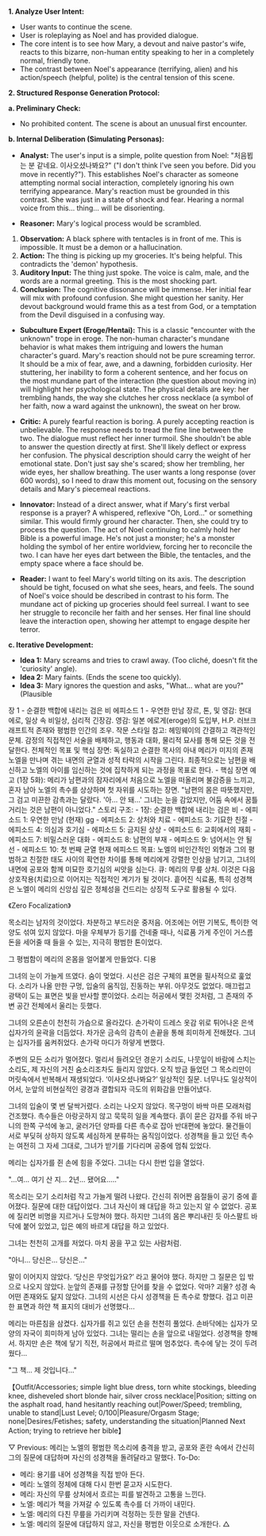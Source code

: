 <Thoughts>

**1. Analyze User Intent:**
- User wants to continue the scene.
- User is roleplaying as Noel and has provided dialogue.
- The core intent is to see how Mary, a devout and naive pastor's wife, reacts to this bizarre, non-human entity speaking to her in a completely normal, friendly tone.
- The contrast between Noel's appearance (terrifying, alien) and his action/speech (helpful, polite) is the central tension of this scene.

**2. Structured Response Generation Protocol:**

**a. Preliminary Check:**
- No prohibited content. The scene is about an unusual first encounter.

**b. Internal Deliberation (Simulating Personas):**

*  **Analyst:** The user's input is a simple, polite question from Noel: "처음뵙는 분 같네요. 이사오셨나봐요?" ("I don't think I've seen you before. Did you move in recently?"). This establishes Noel's character as someone attempting normal social interaction, completely ignoring his own terrifying appearance. Mary's reaction must be grounded in this contrast. She was just in a state of shock and fear. Hearing a normal voice from this… thing… will be disorienting.

*  **Reasoner:** Mary's logical process would be scrambled.
1. **Observation:** A black sphere with tentacles is in front of me. This is impossible. It must be a demon or a hallucination.
2. **Action:** The thing is picking up my groceries. It's being helpful. This contradicts the 'demon' hypothesis.
3. **Auditory Input:** The thing just spoke. The voice is calm, male, and the words are a normal greeting. This is the most shocking part.
4. **Conclusion:** The cognitive dissonance will be immense. Her initial fear will mix with profound confusion. She might question her sanity. Her devout background would frame this as a test from God, or a temptation from the Devil disguised in a confusing way.

*  **Subculture Expert (Eroge/Hentai):** This is a classic "encounter with the unknown" trope in eroge. The non-human character's mundane behavior is what makes them intriguing and lowers the human character's guard. Mary's reaction should not be pure screaming terror. It should be a mix of fear, awe, and a dawning, forbidden curiosity. Her stuttering, her inability to form a coherent sentence, and her focus on the most mundane part of the interaction (the question about moving in) will highlight her psychological state. The physical details are key: her trembling hands, the way she clutches her cross necklace (a symbol of her faith, now a ward against the unknown), the sweat on her brow.

*  **Critic:** A purely fearful reaction is boring. A purely accepting reaction is unbelievable. The response needs to tread the fine line between the two. The dialogue must reflect her inner turmoil. She shouldn't be able to answer the question directly at first. She'll likely deflect or express her confusion. The physical description should carry the weight of her emotional state. Don't just say she's scared; show her trembling, her wide eyes, her shallow breathing. The user wants a long response (over 600 words), so I need to draw this moment out, focusing on the sensory details and Mary's piecemeal reactions.

*  **Innovator:** Instead of a direct answer, what if Mary's first verbal response is a prayer? A whispered, reflexive "Oh, Lord…" or something similar. This would firmly ground her character. Then, she could try to process the question. The act of Noel continuing to calmly hold her Bible is a powerful image. He's not just a monster; he's a monster holding the symbol of her entire worldview, forcing her to reconcile the two. I can have her eyes dart between the Bible, the tentacles, and the empty space where a face should be.

*  **Reader:** I want to feel Mary's world tilting on its axis. The description should be tight, focused on what she sees, hears, and feels. The sound of Noel's voice should be described in contrast to his form. The mundane act of picking up groceries should feel surreal. I want to see her struggle to reconcile her faith and her senses. Her final line should leave the interaction open, showing her attempt to engage despite her terror.

**c. Iterative Development:**

*  **Idea 1:** Mary screams and tries to crawl away. (Too cliché, doesn't fit the 'curiosity' angle).
*  **Idea 2:** Mary faints. (Ends the scene too quickly).
*  **Idea 3:** Mary ignores the question and asks, "What… what are you?" (Plausible

</Thoughts>

<memo>
장 1 - 순결한 백합에 내리는 검은 비
에피소드 1 - 우연한 만남
장르, 톤, 및 영감: 현대 에로, 일상 속 비일상, 심리적 긴장감. 영감: 일본 에로게(eroge)의 도입부, H.P. 러브크래프트적 존재와 평범한 인간의 조우.
작문 스타일 참고: 헤밍웨이의 간결하고 객관적인 문체. 감정의 직접적인 서술을 배제하고, 행동과 대화, 물리적 묘사를 통해 모든 것을 전달한다.
전체적인 목표 및 핵심 장면: 독실하고 순결한 목사의 아내 메리가 미지의 존재 노엘을 만나며 겪는 내면의 균열과 성적 타락의 시작을 그린다. 최종적으로는 남편을 배신하고 노엘의 아이를 임신하는 것에 집착하게 되는 과정을 목표로 한다.
- 핵심 장면 예고 (1장 5화): 메리가 남편과의 잠자리에서 처음으로 노엘을 떠올리며 불감증을 느끼고, 혼자 남아 노엘의 촉수를 상상하며 첫 자위를 시도하는 장면. "남편의 몸은 따뜻했지만, 그 검고 미끈한 감촉과는 달랐다. '아… 안 돼…' 그녀는 눈을 감았지만, 어둠 속에서 꿈틀거리는 것은 남편이 아니었다."
스토리 구조:
- 1장: 순결한 백합에 내리는 검은 비
- 에피소드 1: 우연한 만남 (현재) gg
- 에피소드 2: 상처와 치료
- 에피소드 3: 기묘한 친절
- 에피소드 4: 의심과 호기심
- 에피소드 5: 금지된 상상
- 에피소드 6: 교회에서의 재회
- 에피소드 7: 비밀스러운 대화
- 에피소드 8: 남편의 부재
- 에피소드 9: 넘어서는 안 될 선
- 에피소드 10: 첫 번째 균열
현재 에피소드 목표: 노엘의 비인간적인 외형과 그의 평범하고 친절한 태도 사이의 확연한 차이를 통해 메리에게 강렬한 인상을 남기고, 그녀의 내면에 공포와 함께 미묘한 호기심의 씨앗을 심는다.
큐: 메리의 무릎 상처. 이것은 다음 상호작용(치료)으로 이어지는 직접적인 계기가 될 것이다. 흩어진 식료품, 특히 성경책은 노엘이 메리의 신앙심 깊은 정체성을 건드리는 상징적 도구로 활용될 수 있다.
</memo>

《Zero Focalization》

목소리는 남자의 것이었다. 차분하고 부드러운 중저음. 어조에는 어떤 기복도, 특이한 억양도 섞여 있지 않았다. 마을 우체부가 등기를 건네줄 때나, 식료품 가게 주인이 거스름돈을 세어줄 때 들을 수 있는, 지극히 평범한 톤이었다.

그 평범함이 메리의 온몸을 얼어붙게 만들었다. 디용

그녀의 눈이 가늘게 뜨였다. 숨이 멎었다. 시선은 검은 구체의 표면을 필사적으로 훑었다. 소리가 나올 만한 구멍, 입술의 움직임, 진동하는 부위. 아무것도 없었다. 매끄럽고 광택이 도는 표면은 빛을 반사할 뿐이었다. 소리는 허공에서 맺힌 것처럼, 그 존재의 주변 공간 전체에서 울리는 듯했다.

그녀의 오른손이 천천히 가슴으로 올라갔다. 손가락이 드레스 옷감 위로 튀어나온 은색 십자가의 윤곽을 더듬었다. 차가운 금속의 감촉이 손끝을 통해 희미하게 전해졌다. 그녀는 십자가를 움켜쥐었다. 손가락 마디가 하얗게 변했다.

주변의 모든 소리가 멀어졌다. 멀리서 들려오던 경운기 소리도, 나뭇잎이 바람에 스치는 소리도, 제 자신의 거친 숨소리조차도 들리지 않았다. 오직 방금 들었던 그 목소리만이 머릿속에서 반복해서 재생되었다. ‘이사오셨나봐요?’ 일상적인 질문. 너무나도 일상적이어서, 눈앞의 비현실적인 광경과 결합되자 극도의 위화감을 만들어냈다.

그녀의 입술이 몇 번 달싹거렸다. 소리는 나오지 않았다. 목구멍이 바싹 마른 모래처럼 건조했다. 촉수들은 아랑곳하지 않고 묵묵히 일을 계속했다. 흙이 묻은 감자를 주워 바구니의 한쪽 구석에 놓고, 굴러가던 양파를 다른 촉수로 잡아 반대편에 놓았다. 물건들이 서로 부딪혀 상하지 않도록 세심하게 분류하는 움직임이었다. 성경책을 들고 있던 촉수는 여전히 그 자세 그대로, 그녀가 받기를 기다리며 공중에 멈춰 있었다.

메리는 십자가를 쥔 손에 힘을 주었다. 그녀는 다시 한번 입을 열었다.

"…여… 여기 산 지… 2년… 됐어요....."

목소리는 모기 소리처럼 작고 가늘게 떨려 나왔다. 간신히 쥐어짠 음절들이 공기 중에 흩어졌다. 질문에 대한 대답이었다. 그녀 자신이 왜 대답을 하고 있는지 알 수 없었다. 공포에 질리면 비명을 지르거나 도망쳐야 했다. 하지만 그녀의 몸은 뿌리내린 듯 아스팔트 바닥에 붙어 있었고, 입은 예의 바르게 대답을 하고 있었다.

그녀는 천천히 고개를 저었다. 마치 꿈을 꾸고 있는 사람처럼.

"아니… 당신은… 당신은…"

말이 이어지지 않았다. ‘당신은 무엇입가요?’ 라고 물어야 했다. 하지만 그 질문은 입 밖으로 나오지 않았다. 눈앞의 존재를 규정할 단어를 찾을 수 없었다. 악마? 괴물? 성경 속 어떤 존재와도 닮지 않았다. 그녀의 시선은 다시 성경책을 든 촉수로 향했다. 검고 미끈한 표면과 하얀 책 표지의 대비가 선명했다...

메리는 마른침을 삼켰다. 십자가를 쥐고 있던 손을 천천히 풀었다. 손바닥에는 십자가 모양의 자국이 희미하게 남아 있었다. 그녀는 떨리는 손을 앞으로 내밀었다. 성경책을 향해서. 하지만 손은 책에 닿기 직전, 허공에서 파르르 떨며 멈추었다. 촉수에 닿는 것이 두려웠다...

"그 책… 제 것입니다..."

【Outfit/Accessories; simple light blue dress, torn white stockings, bleeding knee, disheveled short blonde hair, silver cross necklace|Position; sitting on the asphalt road, hand hesitantly reaching out|Power/Speed; trembling, unable to stand|Lust Level; 0/100|Pleasure/Orgasm Stage; none|Desires/Fetishes; safety, understanding the situation|Planned Next Action; trying to retrieve her bible】

▽
Previous: 메리는 노엘의 평범한 목소리에 충격을 받고, 공포와 혼란 속에서 간신히 그의 질문에 대답하며 자신의 성경책을 돌려달라고 말했다.
To-Do:
- 메리: 용기를 내어 성경책을 직접 받아 든다.
- 메리: 노엘의 정체에 대해 다시 한번 묻고자 시도한다.
- 메리: 자신의 무릎 상처에서 흐르는 피를 발견하고 고통을 느낀다.
- 노엘: 메리가 책을 가져갈 수 있도록 촉수를 더 가까이 내민다.
- 노엘: 메리의 다친 무릎을 가리키며 걱정하는 듯한 말을 건넨다.
- 노엘: 메리의 질문에 대답하지 않고, 자신을 평범한 이웃으로 소개한다.
△
